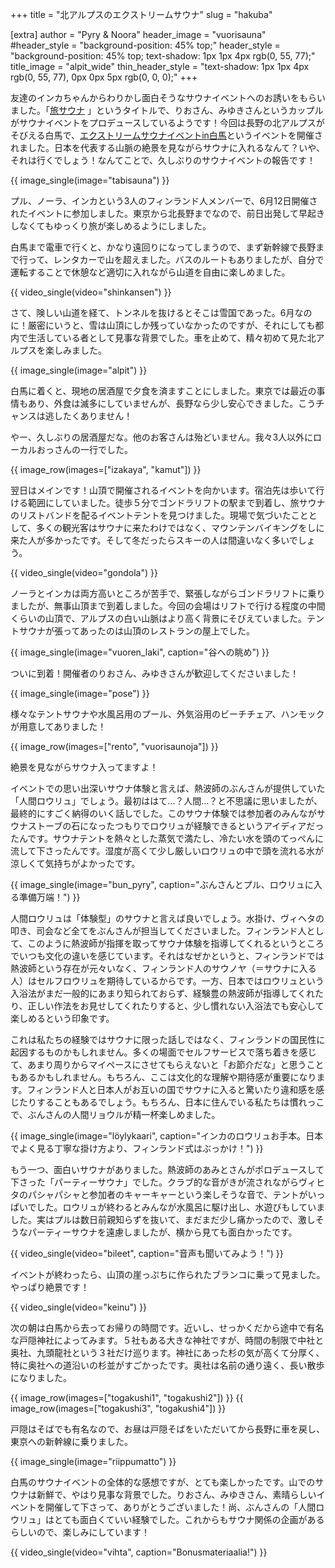 +++
title = "北アルプスのエクストリームサウナ"
slug = "hakuba"

[extra]
author = "Pyry & Noora"
header_image = "vuorisauna"
#header_style = "background-position: 45% top;"
header_style = "background-position: 45% top; text-shadow: 1px 1px 4px rgb(0, 55, 77);"
title_image = "alpit_wide"
thin_header_style = "text-shadow: 1px 1px 4px rgb(0, 55, 77), 0px 0px 5px rgb(0, 0, 0);"
+++

友達のインカちゃんからわりかし面白そうなサウナイベントへのお誘いをもらいました。「[旅サウナ](https://tabisauna.jp) 」というタイトルで、りおさん、みゆきさんというカップルがサウナイベントをプロデュースしているようです！今回は長野の北アルプスがそびえる白馬で、[エクストリームサウナイベントin白馬](https://tabisauna.jp/hakuba-sauna-2021/)というイベントを開催されました。日本を代表する山脈の絶景を見ながらサウナに入れるなんて？いや、それは行くでしょう！なんてことで、久しぶりのサウナイベントの報告です！

<!-- more -->

{{ image_single(image="tabisauna") }}

プル、ノーラ、インカという3人のフィンランド人メンバーで、6月12日開催されたイベントに参加しました。東京から北長野までなので、前日出発して早起きしなくてもゆっくり旅が楽しめるようにしました。

白馬まで電車で行くと、かなり遠回りになってしまうので、まず新幹線で長野まで行って、レンタカーで山を超えました。バスのルートもありましたが、自分で運転することで休憩など適切に入れながら山道を自由に楽しめました。

{{ video_single(video="shinkansen") }}

さて、険しい山道を経て、トンネルを抜けるとそこは雪国であった。6月なのに！厳密にいうと、雪は山頂にしか残っていなかったのですが、それにしても都内で生活している者として見事な背景でした。車を止めて、精々初めて見た北アルプスを楽しみました。

{{ image_single(image="alpit") }}

白馬に着くと、現地の居酒屋で夕食を済ますことにしました。東京では最近の事情もあり、外食は滅多にしていませんが、長野なら少し安心できました。こうチャンスは逃したくありません！

やー、久しぶりの居酒屋だな。他のお客さんは殆どいません。我々3人以外にローカルおっさんの一行でした。

{{ image_row(images=["izakaya", "kamut"]) }}

翌日はメインです！山頂で開催されるイベントを向かいます。宿泊先は歩いて行ける範囲にしていました。徒歩５分でゴンドラリフトの駅まで到着し、旅サウナのリストバンドを配るイベントテントを見つけました。現場で気づいたこととして、多くの観光客はサウナに来たわけではなく、マウンテンバイキングをしに来た人が多かったです。そして冬だったらスキーの人は間違いなく多いでしょう。

{{ video_single(video="gondola") }}

ノーラとインカは両方高いところが苦手で、緊張しながらゴンドラリフトに乗りましたが、無事山頂まで到着しました。今回の会場はリフトで行ける程度の中間くらいの山頂で、アルプスの白い山脈はより高く背景にそびえていました。テントサウナが張ってあったのは山頂のレストランの屋上でした。

{{ image_single(image="vuoren_laki", caption="谷への眺め") }}

ついに到着！開催者のりおさん、みゆきさんが歓迎してくださいました！

{{ image_single(image="pose") }}

様々なテントサウナや水風呂用のプール、外気浴用のビーチチェア、ハンモックが用意してありました！

{{ image_row(images=["rento", "vuorisaunoja"]) }}

絶景を見ながらサウナ入ってますよ！

イベントでの思い出深いサウナ体験と言えば、熱波師のぶんさんが提供していた「人間ロウリュ」でしょう。最初ははて…？人間…？と不思議に思いましたが、最終的にすごく納得のいく話しでした。このサウナ体験では参加者のみんながサウナストーブの石になったつもりでロウリュが経験できるというアイディアだったんです。サウナテントを熱々とした蒸気で満たし、冷たい水を頭のてっぺんに流して下さったんです。湿度が高くて少し厳しいロウリュの中で頭を流れる水が涼しくて気持ちがよかったです。

{{ image_single(image="bun_pyry", caption="ぶんさんとプル、ロウリュに入る準備万端！") }}

人間ロウリュは「体験型」のサウナと言えば良いでしょう。水掛け、ヴィヘタの叩き、司会など全てをぶんさんが担当してくださいました。フィンランド人として、このように熱波師が指揮を取ってサウナ体験を指導してくれるというところでいつも文化の違いを感じています。それはなぜかというと、フィンランドでは熱波師という存在が元々いなく、フィンランド人のサウノヤ（＝サウナに入る人）はセルフロウリュを期待しているからです。一方、日本ではロウリュという入浴法がまだ一般的にあまり知られておらず、経験豊の熱波師が指導してくれたり、正しい作法をお見せしてくれたりすると、少し慣れない入浴法でも安心して楽しめるという印象です。

これは私たちの経験ではサウナに限った話しではなく、フィンランドの国民性に起因するものかもしれません。多くの場面でセルフサービスで落ち着きを感じて、あまり周りからマイペースにさせてもらえないと「お節介だな」と思うこともあるかもしれません。もちろん、ここは文化的な理解や期待感が重要になります。フィンランド人と日本人がお互いの国でサウナに入ると驚いたり違和感を感じたりすることもあるでしょう。もちろん、日本に住んでいる私たちは慣れっこで、ぶんさんの人間リョウルが精一杯楽しめました。

{{ image_single(image="löylykaari", caption="インカのロウリュお手本。日本でよく見る丁寧な掛け方より、フィンランド式はぶっかけ！") }}

もう一つ、面白いサウナがありました。熱波師のあみとさんがポロデュースして下さった「パーティーサウナ」でした。クラブ的な音がきが流されながらヴィヒタのパシャパシャと参加者のキャーキャーという楽しそうな音で、テントがいっぱいでした。ロウリュが終わるとみんなが水風呂に駆け出し、水遊びもしていました。実はプルは数日前親知らずを抜いて、まだまだ少し痛かったので、激しそうなパーティーサウナを遠慮しましたが、横から見ても面白かったです。

{{ video_single(video="bileet", caption="音声も聞いてみよう！") }}

イベントが終わったら、山頂の崖っぷちに作られたブランコに乗って見ました。やっぱり絶景です！

{{ video_single(video="keinu") }}

次の朝は白馬から去ってお帰りの時間です。近いし、せっかくだから途中で有名な戸隠神社によってみます。５社もある大きな神社ですが、時間の制限で中社と奥社、九頭龍社という３社だけ巡ります。神社にあった杉の気が高くて分厚く、特に奥社への道沿いの杉並がすごかったです。奥社は名前の通り遠く、長い散歩になりました。

{{ image_row(images=["togakushi1", "togakushi2"]) }}
{{ image_row(images=["togakushi3", "togakushi4"]) }}

戸隠はそばでも有名なので、お昼は戸隠そばをいただいてから長野に車を戻し、東京への新幹線に乗りました。

{{ image_single(image="riippumatto") }}

白馬のサウナイベントの全体的な感想ですが、とても楽しかったです。山でのサウナは新鮮で、やはり見事な背景でした。りおさん、みゆきさん、素晴らしいイベントを開催して下さって、ありがとうございました！尚、ぶんさんの「人間ロウリュ」はとても面白くていい経験でした。これからもサウナ関係の企画があるらしいので、楽しみにしています！

{{ video_single(video="vihta", caption="Bonusmateriaalia!") }}
